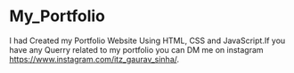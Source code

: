# My_Portfolio
I had Created my Portfolio Website Using HTML, CSS and JavaScript.If you have any Querry related to my portfolio you can DM me on instagram https://www.instagram.com/itz_gaurav_sinha/.

